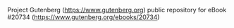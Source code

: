 Project Gutenberg (https://www.gutenberg.org) public repository for eBook #20734 (https://www.gutenberg.org/ebooks/20734)
